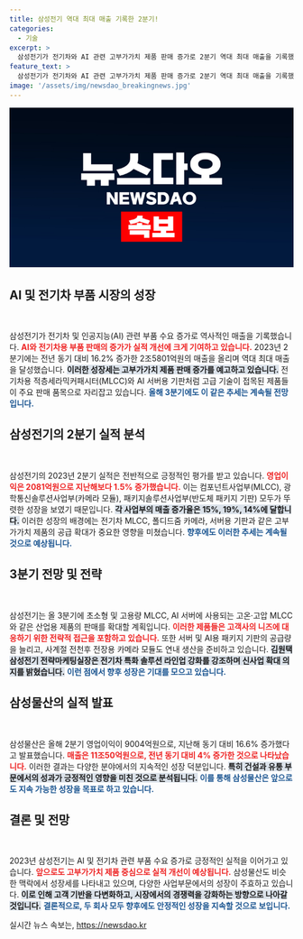 ```yaml
---
title: 삼성전기 역대 최대 매출 기록한 2분기!
categories:
  - 기술
excerpt: >
  삼성전기가 전기차와 AI 관련 고부가가치 제품 판매 증가로 2분기 역대 최대 매출을 기록했습니다. 영업이익도 1.5% 상승하며 지속적인 성장세를 예고합니다. AI와 전기차 시장이 뜨거운 지금, 삼성전기의 행보에 주목하세요!
feature_text: >
  삼성전기가 전기차와 AI 관련 고부가가치 제품 판매 증가로 2분기 역대 최대 매출을 기록했습니다. 영업이익도 1.5% 상승하며 지속적인 성장세를 예고합니다. AI와 전기차 시장이 뜨거운 지금, 삼성전기의 행보에 주목하세요!
image: '/assets/img/newsdao_breakingnews.jpg'
---
```


<p><img src="/assets/img/newsdao_breakingnews.jpg" alt="flaretime 속보" /></p>

<h2 data-ke-size="size26">AI 및 전기차 부품 시장의 성장</h2>

<p data-ke-size="size16">&nbsp;</p>

<p>삼성전기가 전기차 및 인공지능(AI) 관련 부품 수요 증가로 역사적인 매출을 기록했습니다. <b><span style="color: #ee2323;">AI와 전기차용 부품 판매의 증가가 실적 개선에 크게 기여하고 있습니다.</span></b> 2023년 2분기에는 전년 동기 대비 16.2% 증가한 2조5801억원의 매출을 올리며 역대 최대 매출을 달성했습니다. <b><span style="background-color: #21538527;">이러한 성장세는 고부가가치 제품 판매 증가를 예고하고 있습니다.</span></b> 전기차용 적층세라믹커패시터(MLCC)와 AI 서버용 기판처럼 고급 기술이 접목된 제품들이 주요 판매 품목으로 자리잡고 있습니다. <b><span style="color: #1a5490;">올해 3분기에도 이 같은 추세는 계속될 전망입니다.</span></b></p>

<h2 data-ke-size="size26">삼성전기의 2분기 실적 분석</h2>

<p data-ke-size="size16">&nbsp;</p>

<p>삼성전기의 2023년 2분기 실적은 전반적으로 긍정적인 평가를 받고 있습니다. <b><span style="color: #ee2323;">영업이익은 2081억원으로 지난해보다 1.5% 증가했습니다.</span></b> 이는 컴포넌트사업부(MLCC), 광학통신솔루션사업부(카메라 모듈), 패키지솔루션사업부(반도체 패키지 기판) 모두가 뚜렷한 성장을 보였기 때문입니다. <b><span style="background-color: #21538527;">각 사업부의 매출 증가율은 15%, 19%, 14%에 달합니다.</span></b> 이러한 성장의 배경에는 전기차 MLCC, 폴디드줌 카메라, 서버용 기판과 같은 고부가가치 제품의 공급 확대가 중요한 영향을 미쳤습니다. <b><span style="color: #1a5490;">향후에도 이러한 추세는 계속될 것으로 예상됩니다.</span></b></p>

<h2 data-ke-size="size26">3분기 전망 및 전략</h2>

<p data-ke-size="size16">&nbsp;</p>

<p>삼성전기는 올 3분기에 초소형 및 고용량 MLCC, AI 서버에 사용되는 고온·고압 MLCC와 같은 산업용 제품의 판매를 확대할 계획입니다. <b><span style="color: #ee2323;">이러한 제품들은 고객사의 니즈에 대응하기 위한 전략적 접근을 포함하고 있습니다.</span></b> 또한 서버 및 AI용 패키지 기판의 공급량을 늘리고, 사계절 전천후 전장용 카메라 모듈도 연내 생산을 준비하고 있습니다. <b><span style="background-color: #21538527;">김원택 삼성전기 전략마케팅실장은 전기차 특화 솔루션 라인업 강화를 강조하며 신사업 확대 의지를 밝혔습니다.</span></b> <b><span style="color: #1a5490;">이런 점에서 향후 성장은 기대를 모으고 있습니다.</span></b></p>

<h2 data-ke-size="size26">삼성물산의 실적 발표</h2>

<p data-ke-size="size16">&nbsp;</p>

<p>삼성물산은 올해 2분기 영업이익이 9004억원으로, 지난해 동기 대비 16.6% 증가했다고 발표했습니다. <b><span style="color: #ee2323;">매출은 11조50억원으로, 전년 동기 대비 4% 증가한 것으로 나타났습니다.</span></b> 이러한 결과는 다양한 분야에서의 지속적인 성장 덕분입니다. <b><span style="background-color: #21538527;">특히 건설과 유통 부문에서의 성과가 긍정적인 영향을 미친 것으로 분석됩니다.</span></b> <b><span style="color: #1a5490;">이를 통해 삼성물산은 앞으로도 지속 가능한 성장을 목표로 하고 있습니다.</span></b></p>

<h2 data-ke-size="size26">결론 및 전망</h2>

<p data-ke-size="size16">&nbsp;</p>

<p>2023년 삼성전기는 AI 및 전기차 관련 부품 수요 증가로 긍정적인 실적을 이어가고 있습니다. <b><span style="color: #ee2323;">앞으로도 고부가가치 제품 중심으로 실적 개선이 예상됩니다.</span></b> 삼성물산도 비슷한 맥락에서 성장세를 나타내고 있으며, 다양한 사업부문에서의 성장이 주효하고 있습니다. <b><span style="background-color: #21538527;">이로 인해 고객 기반을 다변화하고, 시장에서의 경쟁력을 강화하는 방향으로 나아갈 것입니다.</span></b> <b><span style="color: #1a5490;">결론적으로, 두 회사 모두 향후에도 안정적인 성장을 지속할 것으로 보입니다.</span></b></p>
실시간 뉴스 속보는, <a href="https://newsdao.kr" rel="dofollow">https://newsdao.kr</a>


